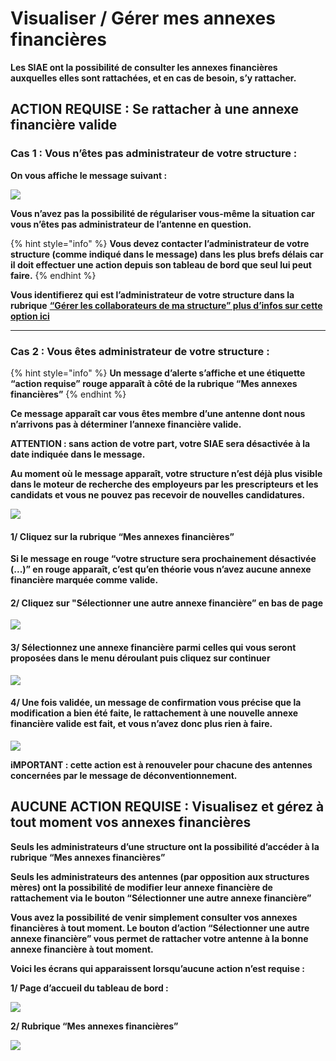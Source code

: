 # Visualiser / Gérer mes annexes financières

**Les SIAE ont la possibilité de consulter les annexes financières auxquelles elles sont rattachées, et en cas de besoin, s’y rattacher.**   


## **ACTION REQUISE : Se rattacher à une annexe financière valide** 

### **Cas 1 : Vous n’êtes pas administrateur de votre structure :**  

**On vous affiche le message suivant :** 

![](https://lh6.googleusercontent.com/-V1InTWJ0xIllcIkUY7n_9BbKG8HOCl25HT_ZUV_ynN84YhfafmOJ1KqE0VXvuW8g1LYJFeKIlRmORwyka4xVyKK11ULMkT1DtQ1e0nIaVX_O80jH0hA0ZilLLKWZ6kTLTaqwcY2)

**Vous n’avez pas la possibilité de régulariser vous-même la situation car vous n’êtes pas administrateur de l’antenne en question.**   


{% hint style="info" %}
**Vous devez contacter l’administrateur de votre structure \(comme indiqué dans le message\) dans les plus brefs délais car il doit effectuer une action depuis son tableau de bord que seul lui peut faire.**
{% endhint %}

**Vous identifierez qui est l’administrateur de votre structure dans la rubrique** [**“Gérer les collaborateurs de ma structure” plus d’infos sur cette option ici**](administrateur-de-la-structure.md)   
  
  
****

### **Cas 2 : Vous êtes administrateur de votre structure :**  

{% hint style="info" %}
**Un message d’alerte s’affiche et une étiquette “action requise” rouge apparaît à côté de la rubrique “Mes annexes financières”**
{% endhint %}

**Ce message apparaît car vous êtes membre d’une antenne dont nous n’arrivons pas à déterminer l’annexe financière valide.**   


**ATTENTION : sans action de votre part, votre SIAE sera désactivée à la date indiquée dans le message.**

**Au moment où le message apparaît, votre structure n’est déjà plus visible dans le moteur de recherche des employeurs par les prescripteurs et les candidats et vous ne pouvez pas recevoir de nouvelles candidatures.**   


![](https://lh4.googleusercontent.com/Lya54UIkZh81mlqYHejvhv8G2oO_rvdbmN3nNo1aOPT99Rw5C-nJR_i23nzaS7nYWdZprk6WHJELpmdp0iZEHZ2bEf1SsfutNcpPkZoWXX9h2MGezcE7GPiJUSMRZeHvSunWTjXa)

#### **1/ Cliquez sur la rubrique “Mes annexes financières”** 

**Si le message en rouge “votre structure sera prochainement désactivée \(...\)” en rouge apparaît, c’est qu’en théorie vous n’avez aucune annexe financière marquée comme valide.**   


#### **2/ Cliquez sur "Sélectionner une autre annexe financière” en bas de page** 

![](https://lh3.googleusercontent.com/MBqojjObJ5KEF0JAWqzc65GniNYU3AH3tkSiTJRZfCopI7wcUC_UyaGLNJEbml7X_GB0qYdgGrMk9lGjbO9JnAke6MKoplHfsTA9nMd-w_W5qRg0p6RnQeA9ouapeujggpC0nXte)

#### **3/ Sélectionnez une annexe financière parmi celles qui vous seront proposées dans le menu déroulant puis cliquez sur continuer** 

![](https://lh6.googleusercontent.com/Jzte6lEvkXD67A_zDCWuHLBfcW4lrZLA5uUFNohFpdlmCDhwqwtbo_M9-GyVbJC4roEClWdRkHWYkGwU0RLtHUCqHcokqmjnXxjwvR1YuV1Pu81aVVmtbinTnjytXBT83XeJjoe_)

#### **4/ Une fois validée, un message de confirmation vous précise que la modification a bien été faite, le rattachement à une nouvelle annexe financière valide est fait, et vous n’avez donc plus rien à faire.**  

![](https://lh6.googleusercontent.com/zqEeN_sCsDsnhgB1qb5MTQ1SVLmMoFnzHvkiG8Ie9Xj8Ab4LkZTw8rW7AK_3DHhGMzsXYbGYPTQ6RwqsveVh9x4b4MWzBedkkSiFvLwbhAu54iqrBONsF7r6JwNH_4xDkAPxU1D6)

**iMPORTANT : cette action est à renouveler pour chacune des antennes concernées par le message de déconventionnement.**   


## **AUCUNE ACTION REQUISE : Visualisez et gérez à tout moment vos annexes financières**  

**Seuls les administrateurs d’une structure ont la possibilité d’accéder à la rubrique “Mes annexes financières”**  


**Seuls les administrateurs des antennes \(par opposition aux structures mères\) ont la possibilité de modifier leur annexe financière de rattachement via le bouton “Sélectionner une autre annexe financière”**   


**Vous avez la possibilité de venir simplement consulter vos annexes financières à tout moment. Le bouton d’action “Sélectionner une autre annexe financière” vous permet de rattacher votre antenne à la bonne annexe financière à tout moment.**   


**Voici les écrans qui apparaissent lorsqu’aucune action n’est requise :**   


**1/ Page d’accueil du tableau de bord :**  


![](https://lh4.googleusercontent.com/oY3OGJJ2HgcNH-GV84nssrhrY6qhlPtnnz9kIT1rVy7IhJCtndbNY-sx5aV26jTXHWyPXr57stYywFTiCO9nCfbH-uqGGSc04mY0HsgwHEofCdX7LUvt-ioxsb4t_lNF_41f14MQ)

**2/ Rubrique “Mes annexes financières”**  


![](https://lh3.googleusercontent.com/C03ZsrlrQ4XcnAQ1jnQhuN9ySusmfOix-v7VS7zpZuw9U-JuMssotYT6yCQJaIIuhwurkYbH49-8Sa5d9CFD_7KwWT_0zweUEXK7BOD5Hcv9Ix9kglKhr4IDnhyEvyHp8qqe5Zu4)

